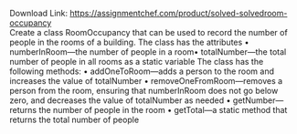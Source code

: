 Download Link: https://assignmentchef.com/product/solved-solvedroom-occupancy
<br>
Create a class RoomOccupancy that can be used to record the number of people in the rooms of a building. The class has the attributes • numberInRoom—the number of people in a room• totalNumber—the total number of people in all rooms as a static variable The class has the following methods: • addOneToRoom—adds a person to the room and increases the value of totalNumber • removeOneFromRoom—removes a person from the room, ensuring that numberInRoom does not go below zero, and decreases the value of totalNumber as needed • getNumber—returns the number of people in the room • getTotal—a static method that returns the total number of people